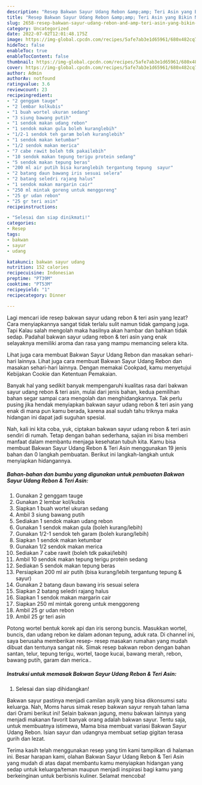 ```yaml
---
description: "Resep Bakwan Sayur Udang Rebon &amp;amp; Teri Asin yang Bikin Ngiler, Buat Buka Puasa Lezat Sekali"
title: "Resep Bakwan Sayur Udang Rebon &amp;amp; Teri Asin yang Bikin Ngiler, Buat Buka Puasa Lezat Sekali"
slug: 2658-resep-bakwan-sayur-udang-rebon-and-amp-teri-asin-yang-bikin-ngiler-buat-buka-puasa-lezat-sekali
category: Uncategorized
date: 2022-07-02T12:01:48.175Z
image: https://img-global.cpcdn.com/recipes/5afe7ab3e1d65961/680x482cq70/bakwan-sayur-udang-rebon-teri-asin-foto-resep-utama.jpg
hideToc: false
enableToc: true
enableTocContent: false
thumbnail: https://img-global.cpcdn.com/recipes/5afe7ab3e1d65961/680x482cq70/bakwan-sayur-udang-rebon-teri-asin-foto-resep-utama.jpg
cover: https://img-global.cpcdn.com/recipes/5afe7ab3e1d65961/680x482cq70/bakwan-sayur-udang-rebon-teri-asin-foto-resep-utama.jpg
author: Admin
authorAv: notfound
ratingvalue: 3.6
reviewcount: 23
recipeingredient:
- "2 genggam tauge"
- "2 lembar kolkubis"
- "1 buah wortel ukuran sedang"
- "3 siung bawang putih"
- "1 sendok makan udang rebon"
- "1 sendok makan gula boleh kuranglebih"
- "1/2-1 sendok teh garam boleh kuranglebih"
- "1 sendok makan ketumbar"
- "1/2 sendok makan merica"
- "7 cabe rawit boleh tdk pakailebih"
- "10 sendok makan tepung terigu protein sedang"
- "5 sendok makan tepung beras"
- "200 ml air putih bisa kuranglebih tergantung tepung  sayur"
- "2 batang daun bawang iris sesuai selera"
- "2 batang seledri rajang halus"
- "1 sendok makan margarin cair"
- "250 ml mintak goreng untuk menggoreng"
- "25 gr udan rebon"
- "25 gr teri asin"
recipeinstructions:

- "Selesai dan siap dinikmati!"
categories:
- Resep
tags:
- bakwan
- sayur
- udang

katakunci: bakwan sayur udang 
nutrition: 152 calories
recipecuisine: Indonesian
preptime: "PT39M"
cooktime: "PT53M"
recipeyield: "1"
recipecategory: Dinner

---
```



Lagi mencari ide resep bakwan sayur udang rebon &amp; teri asin yang lezat? Cara menyiapkannya sangat tidak terlalu sulit namun tidak gampang juga. Tapi Kalau salah mengolah maka hasilnya akan hambar dan bahkan tidak sedap. Padahal bakwan sayur udang rebon &amp; teri asin yang enak selayaknya memiliki aroma dan rasa yang mampu memancing selera kita.


Lihat juga cara membuat Bakwan Sayur Udang Rebon dan masakan sehari-hari lainnya. Lihat juga cara membuat Bakwan Sayur Udang Rebon dan masakan sehari-hari lainnya. Dengan memakai Cookpad, kamu menyetujui Kebijakan Cookie dan Ketentuan Pemakaian.

Banyak hal yang sedikit banyak mempengaruhi kualitas rasa dari bakwan sayur udang rebon &amp; teri asin, mulai dari jenis bahan, kedua pemilihan bahan segar sampai cara mengolah dan menghidangkannya. Tak perlu pusing jika hendak menyiapkan bakwan sayur udang rebon &amp; teri asin yang enak di mana pun kamu berada, karena asal sudah tahu triknya maka hidangan ini dapat jadi suguhan spesial.


Nah, kali ini kita coba, yuk, ciptakan bakwan sayur udang rebon &amp; teri asin sendiri di rumah. Tetap dengan bahan sederhana, sajian ini bisa memberi manfaat dalam membantu menjaga kesehatan tubuh kita. Kamu bisa membuat Bakwan Sayur Udang Rebon &amp; Teri Asin menggunakan 19 jenis bahan dan 0 langkah pembuatan. Berikut ini langkah-langkah untuk menyiapkan hidangannya.

<!--inarticleads1-->

##### Bahan-bahan dan bumbu yang digunakan untuk pembuatan Bakwan Sayur Udang Rebon &amp; Teri Asin:

1. Gunakan 2 genggam tauge
1. Gunakan 2 lembar kol/kubis
1. Siapkan 1 buah wortel ukuran sedang
1. Ambil 3 siung bawang putih
1. Sediakan 1 sendok makan udang rebon
1. Gunakan 1 sendok makan gula (boleh kurang/lebih)
1. Gunakan 1/2-1 sendok teh garam (boleh kurang/lebih)
1. Siapkan 1 sendok makan ketumbar
1. Gunakan 1/2 sendok makan merica
1. Sediakan 7 cabe rawit (boleh tdk pakai/lebih)
1. Ambil 10 sendok makan tepung terigu protein sedang
1. Sediakan 5 sendok makan tepung beras
1. Persiapkan 200 ml air putih (bisa kurang/lebih tergantung tepung &amp; sayur)
1. Gunakan 2 batang daun bawang iris sesuai selera
1. Siapkan 2 batang seledri rajang halus
1. Siapkan 1 sendok makan margarin cair
1. Siapkan 250 ml mintak goreng untuk menggoreng
1. Ambil 25 gr udan rebon
1. Ambil 25 gr teri asin


Potong wortel bentuk korek api dan iris serong buncis. Masukkan wortel, buncis, dan udang rebon ke dalam adonan tepung, aduk rata. Di channel ini, saya berusaha memberikan resep- resep masakan rumahan yang mudah dibuat dan tentunya sangat nik. Simak resep bakwan rebon dengan bahan santan, telur, tepung terigu, wortel, taoge kucai, bawang merah, rebon, bawang putih, garam dan merica.. 

<!--inarticleads2-->

##### Instruksi untuk memasak Bakwan Sayur Udang Rebon &amp; Teri Asin:


1. Selesai dan siap dihidangkan!

Bakwan sayur pastinya menjadi camilan asyik yang bisa dikonsumsi satu keluarga. Nah, Moms harus simak resep bakwan sayur renyah tahan lama dari Orami berikut ini! Selain bakwan jagung, menu bakwan lainnya yang menjadi makanan favorit banyak orang adalah bakwan sayur. Tentu saja, untuk membuatnya istimewa, Mama bisa membuat variasi Bakwan Sayur Udang Rebon. Isian sayur dan udangnya membuat setiap gigitan terasa gurih dan lezat. 

Terima kasih telah menggunakan resep yang tim kami tampilkan di halaman ini. Besar harapan kami, olahan Bakwan Sayur Udang Rebon &amp; Teri Asin yang mudah di atas dapat membantu kamu menyiapkan hidangan yang sedap untuk keluarga/teman maupun menjadi inspirasi bagi kamu yang berkeinginan untuk berbisnis kuliner. Selamat mencoba!
